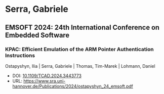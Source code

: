 # Serra, Gabriele

## EMSOFT 2024: 24th International Conference on Embedded Software

### KPAC: Efficient Emulation of the ARM Pointer Authentication Instructions
Ostapyshyn, Ilia | Serra, Gabriele | Thomas, Tim-Marek | Lohmann, Daniel
* DOI: [10.1109/TCAD.2024.3443773](https://doi.org/10.1109/TCAD.2024.3443773)
* URL: <https://www.sra.uni-hannover.de/Publications/2024/ostapyshyn_24_emsoft.pdf>

